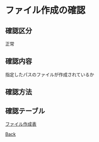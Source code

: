 # ファイル作成の確認

## 確認区分

正常
## 確認内容

指定したパスのファイルが作成されているか

## 確認方法


## 確認テーブル

[ファイル作成表](./TableFileCreate/README.md)

[Back](../README.md)